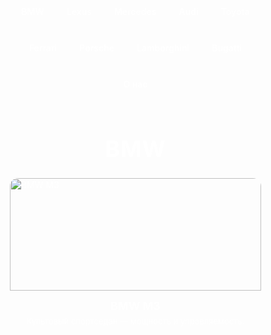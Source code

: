 <!DOCTYPE html>
<html lang="ru">
<head>
<meta charset="utf-8" />
<meta name="viewport" content="width=device-width,initial-scale=1" />
<title>Атмосферная галерея машин — 27 моделей</title>
<style>
  :root{
    --accent: #ffcc00;
    --glass: rgba(0,0,0,0.6);
    --panel: rgba(255,255,255,0.06);
  }
  *{box-sizing:border-box}
  body {
    margin: 0;
    font-family: Inter, Arial, sans-serif;
    color: #fff;
    background: url('https://images.unsplash.com/photo-1502877338535-766e1452684a?auto=format&fit=crop&w=1920&q=80') center/cover no-repeat fixed;
    -webkit-font-smoothing:antialiased;
    -moz-osx-font-smoothing:grayscale;
  }

  /* Header / меню */
  header {
    position: fixed;
    top: 0; left: 0; right: 0;
    z-index: 2000;
    padding: 14px 20px;
    display:flex;
    align-items:center;
    justify-content:center;
    background: linear-gradient(180deg, rgba(0,0,0,0.6), rgba(0,0,0,0.25));
    backdrop-filter: blur(6px);
    border-bottom: 1px solid rgba(255,255,255,0.04);
  }
  nav {
    display:flex;
    gap: 16px;
    flex-wrap:wrap;
    justify-content:center;
    max-width:1200px;
  }
  nav a {
    color:#fff;
    text-decoration:none;
    font-weight:600;
    padding:8px 10px;
    border-radius:8px;
    position:relative;
    transition: color .25s, transform .15s;
  }
  nav a:hover { color: var(--accent); transform: translateY(-2px); }
  nav a::after {
    content:'';
    display:block;
    height:3px;
    width:0;
    background:var(--accent);
    border-radius:3px;
    margin-top:6px;
    transition: width .25s;
  }
  nav a:hover::after { width:100%; }

  /* Круг подсветки курсора (видимый поверх header) */
  .cursor-light {
    position: fixed;
    pointer-events: none;
    width: 160px;
    height: 160px;
    left: 50%;
    top: 50%;
    transform: translate(-50%,-50%);
    background: radial-gradient(circle, rgba(255,230,160,0.45) 0%, rgba(255,230,160,0.06) 45%, rgba(255,230,160,0) 70%);
    border-radius: 50%;
    mix-blend-mode: screen;
    transition: width .18s ease, height .18s ease, opacity .18s ease;
    z-index:1500;
  }

  /* Основные секции */
  section {
    padding: 120px 28px 80px;
    min-height: 100vh;
    background: linear-gradient(180deg, rgba(0,0,0,0.35), rgba(0,0,0,0.6));
  }
  .wrap {
    max-width: 1200px;
    margin: 0 auto;
  }
  h1.section-title {
    text-align:center;
    margin: 0 0 24px;
    font-size: 36px;
    letter-spacing:1px;
  }

  /* Галерея карточек */
  .gallery {
    display:grid;
    grid-template-columns: repeat(auto-fit,minmax(260px,1fr));
    gap: 22px;
  }
  .car-card {
    background: var(--panel);
    border-radius: 14px;
    overflow:hidden;
    cursor:pointer;
    transition: transform .28s cubic-bezier(.2,.9,.2,1), box-shadow .28s;
    border: 1px solid rgba(255,255,255,0.06);
    display:flex;
    flex-direction:column;
    height:100%;
  }
  .car-card:hover {
    transform: translateY(-10px) scale(1.01);
    box-shadow: 0 12px 40px rgba(0,0,0,0.6), 0 0 30px rgba(255,204,0,0.08);
  }
  .car-card img.thumb {
    width:100%;
    height:180px;
    object-fit:cover;
    display:block;
  }
  .car-card .meta {
    padding:14px;
    display:flex;
    flex-direction:column;
    gap:6px;
    flex:1;
  }
  .car-card .meta h3 {
    margin:0;
    font-size:18px;
    text-align:center;
  }
  .car-card .meta p.short {
    margin:0;
    font-size:13px;
    color: rgba(255,255,255,0.85);
    text-align:center;
  }

  /* Модал */
  .modal {
    display:none;
    position:fixed;
    inset:0;
    z-index:3000;
    align-items:center;
    justify-content:center;
    background: linear-gradient(180deg, rgba(0,0,0,0.6), rgba(0,0,0,0.85));
    padding:20px;
  }
  .modal.show { display:flex; }

  .modal-card {
    width:100%;
    max-width:900px;
    background: linear-gradient(180deg, rgba(30,30,30,0.98), rgba(18,18,18,0.98));
    border-radius:14px;
    overflow:hidden;
    box-shadow: 0 20px 60px rgba(0,0,0,0.7);
    position:relative;
    color:#fff;
  }
  .modal-top {
    position:relative;
  }
  .modal-top img.car-img {
    width:100%;
    height:360px;
    object-fit:cover;
    display:block;
    filter: saturate(1.05) contrast(1.02);
  }
  .modal-body {
    padding:20px 22px 26px;
  }
  .modal-body h2 {
    margin:0 0 8px;
    display:flex;
    align-items:center;
    gap:12px;
    font-size:22px;
  }
  .modal-body h2 img.logo {
    width:46px;
    height:46px;
    object-fit:contain;
    border-radius:8px;
    background:rgba(255,255,255,0.06);
    padding:6px;
  }
  .modal-body p.info {
    margin:8px 0 0;
    line-height:1.6;
    color: #e6e6e6;
    white-space:pre-line;
  }
  .modal-close {
    position:absolute;
    right:14px;
    top:12px;
    font-size:28px;
    color:var(--accent);
    cursor:pointer;
  }

  /* О нас */
  .about {
    text-align:center;
    font-size:18px;
    line-height:1.6;
    max-width:900px;
    margin: 12px auto 0;
  }
  .socials {
    margin-top:14px;
    display:flex;
    justify-content:center;
    gap:18px;
  }
  .socials a {
    color:var(--accent);
    text-decoration:none;
    font-weight:700;
  }

  /* Responsive tweaks */
  @media (max-width:700px){
    .modal-body h2 { font-size:18px; }
    .modal-top img.car-img { height:220px; }
    header { padding:10px; }
  }

</style>
</head>
<body>

<header>
  <nav id="mainNav" class="wrap">
    <!-- Меню: 9 брендов + О нас -->
    <a href="#bmw">BMW</a>
    <a href="#lexus">Lexus</a>
    <a href="#mercedes">Mercedes</a>
    <a href="#audi">Audi</a>
    <a href="#toyota">Toyota</a>
    <a href="#ferrari">Ferrari</a>
    <a href="#porsche">Porsche</a>
    <a href="#lamborghini">Lamborghini</a>
    <a href="#bugatti">Bugatti</a>
    <a href="#about">О нас</a>
  </nav>
</header>

<!-- подсветка курсора -->
<div class="cursor-light" id="cursorLight"></div>

<!-- ===== Секция BMW ===== -->
<section id="bmw">
  <div class="wrap">
    <h1 class="section-title">BMW</h1>
    <div class="gallery">
      <div class="car-card" onclick="openModal('BMW M3','https://cdn.pixabay.com/photo/2016/03/27/19/57/bmw-1281640_1280.jpg','https://upload.wikimedia.org/wikipedia/commons/4/44/BMW.svg','Производитель: BMW\nМодель: M3\nДвигатель: 3.0 L TwinTurbo I6\nМощность: ~480 л.с.\n0-100 км/ч: ~4.1 с\nКраткий факт: Спортивный седан, сочетающий комфорт и трековые свойства.')">
        <img class="thumb" src="https://cdn.pixabay.com/photo/2016/03/27/19/57/bmw-1281640_1280.jpg" alt="BMW M3">
        <div class="meta">
          <h3>BMW M3</h3>
          <p class="short">Культовый спортседан — мощность и управляемость.</p>
        </div>
      </div>

      <div class="car-card" onclick="openModal('BMW i8','https://cdn.pixabay.com/photo/2018/03/01/10/24/bmw-3198826_1280.jpg','https://upload.wikimedia.org/wikipedia/commons/4/44/BMW.svg','Производитель: BMW\nМодель: i8\nДвигатель: Гибрид (турбированный бензин + электромотор)\nМощность: ~369 л.с.\nКраткий факт: Футуристичный гибрид с дверями-бабочками — синтетика спорта и экономичности.')">
        <img class="thumb" src="https://cdn.pixabay.com/photo/2018/03/01/10/24/bmw-3198826_1280.jpg" alt="BMW i8">
        <div class="meta">
          <h3>BMW i8</h3>
          <p class="short">Гибридное спортивное купе с необычным дизайном.</p>
        </div>
      </div>

      <div class="car-card" onclick="openModal('BMW X5 M','https://cdn.pixabay.com/photo/2017/01/06/19/15/car-1958457_1280.jpg','https://upload.wikimedia.org/wikipedia/commons/4/44/BMW.svg','Производитель: BMW\nМодель: X5 M\nТип: Высокопроизводительный внедорожник\nМощность: ~600 л.с. (в версиях Competition)\nКраткий факт: Большая семья спортивных SUV с трековыми возможностями.')">
        <img class="thumb" src="https://cdn.pixabay.com/photo/2017/01/06/19/15/car-1958457_1280.jpg" alt="BMW X5 M">
        <div class="meta">
          <h3>BMW X5 M</h3>
          <p class="short">Мощный премиум-SUV для тех, кто любит скорость и комфорт.</p>
        </div>
      </div>
    </div>
  </div>
</section>

<!-- ===== Секция Lexus ===== -->
<section id="lexus">
  <div class="wrap">
    <h1 class="section-title">Lexus</h1>
    <div class="gallery">
      <div class="car-card" onclick="openModal('Lexus LFA','https://cdn.pixabay.com/photo/2016/11/18/16/09/lexus-1835590_1280.jpg','https://upload.wikimedia.org/wikipedia/commons/0/0b/Lexus_division_emblem.svg','Производитель: Lexus\nМодель: LFA\nДвигатель: 4.8L V10\nМощность: 552 л.с.\nКраткий факт: Редкий японский суперкар с вдохновляющим звуком двигателя.')">
        <img class="thumb" src="https://cdn.pixabay.com/photo/2016/11/18/16/09/lexus-1835590_1280.jpg" alt="Lexus LFA">
        <div class="meta">
          <h3>Lexus LFA</h3>
          <p class="short">Японский суперкар — звук и редкость.</p>
        </div>
      </div>

      <div class="car-card" onclick="openModal('Lexus LC500','https://cdn.pixabay.com/photo/2021/01/23/16/45/lexus-5943392_1280.jpg','https://upload.wikimedia.org/wikipedia/commons/0/0b/Lexus_division_emblem.svg','Производитель: Lexus\nМодель: LC500\nДвигатель: 5.0L V8\nМощность: 471 л.с.\nКраткий факт: Роскошное купе с акцентом на комфорт и стиль.')">
        <img class="thumb" src="https://cdn.pixabay.com/photo/2021/01/23/16/45/lexus-5943392_1280.jpg" alt="Lexus LC500">
        <div class="meta">
          <h3>Lexus LC500</h3>
          <p class="short">Красивое премиум-купе с V8.</p>
        </div>
      </div>

      <div class="car-card" onclick="openModal('Lexus RX','https://cdn.pixabay.com/photo/2016/11/14/04/25/lexus-1822393_1280.jpg','https://upload.wikimedia.org/wikipedia/commons/0/0b/Lexus_division_emblem.svg','Производитель: Lexus\nМодель: RX\nТип: Премиум-кроссовер\nКраткий факт: Комфорт, надежность и премиальные материалы в салоне.')">
        <img class="thumb" src="https://cdn.pixabay.com/photo/2016/11/14/04/25/lexus-1822393_1280.jpg" alt="Lexus RX">
        <div class="meta">
          <h3>Lexus RX</h3>
          <p class="short">Комфортный премиум-кроссовер для семьи.</p>
        </div>
      </div>
    </div>
  </div>
</section>

<!-- ===== Секция Mercedes ===== -->
<section id="mercedes">
  <div class="wrap">
    <h1 class="section-title">Mercedes</h1>
    <div class="gallery">
      <div class="car-card" onclick="openModal('Mercedes-AMG GT','https://cdn.pixabay.com/photo/2017/03/27/14/56/mercedes-2178774_1280.jpg','https://upload.wikimedia.org/wikipedia/commons/9/90/Mercedes-Logo.svg','Производитель: Mercedes-Benz\nМодель: AMG GT\nДвигатель: 4.0 V8 Biturbo\nМощность: от 476 до 577 л.с. (в завис. от версии)\nКраткий факт: Спортивное купе от AMG с ярким характером.')">
        <img class="thumb" src="https://cdn.pixabay.com/photo/2017/03/27/14/56/mercedes-2178774_1280.jpg" alt="Mercedes AMG GT">
        <div class="meta">
          <h3>Mercedes-AMG GT</h3>
          <p class="short">Спорткупе с мотором AMG и драйвом.</p>
        </div>
      </div>

      <div class="car-card" onclick="openModal('Mercedes G-Class','https://cdn.pixabay.com/photo/2020/05/28/12/47/mercedes-5233717_1280.jpg','https://upload.wikimedia.org/wikipedia/commons/9/90/Mercedes-Logo.svg','Производитель: Mercedes-Benz\nМодель: G-Class\nТип: Роскошный внедорожник\nКраткий факт: Икона внедорожного класса с презентабельным внешним видом и мощью.')">
        <img class="thumb" src="https://cdn.pixabay.com/photo/2020/05/28/12/47/mercedes-5233717_1280.jpg" alt="Mercedes G-Class">
        <div class="meta">
          <h3>Mercedes G-Class</h3>
          <p class="short">Роскошный и брутальный внедорожник.</p>
        </div>
      </div>

      <div class="car-card" onclick="openModal('Mercedes C63','https://cdn.pixabay.com/photo/2016/11/29/05/58/car-1866500_1280.jpg','https://upload.wikimedia.org/wikipedia/commons/9/90/Mercedes-Logo.svg','Производитель: Mercedes-Benz\nМодель: C63 AMG\nДвигатель: 4.0 V8 Biturbo\nМощность: ~503 л.с.\nКраткий факт: Маленький, но свирепый спортивный седан от AMG.')">
        <img class="thumb" src="https://cdn.pixabay.com/photo/2016/11/29/05/58/car-1866500_1280.jpg" alt="Mercedes C63">
        <div class="meta">
          <h3>Mercedes C63</h3>
          <p class="short">Компактный мощный AMG — эмоции на каждый день.</p>
        </div>
      </div>
    </div>
  </div>
</section>

<!-- ===== Секция Audi ===== -->
<section id="audi">
  <div class="wrap">
    <h1 class="section-title">Audi</h1>
    <div class="gallery">
      <div class="car-card" onclick="openModal('Audi R8','https://cdn.pixabay.com/photo/2016/02/13/12/26/car-1191507_1280.jpg','https://upload.wikimedia.org/wikipedia/commons/6/6b/Audi_logo_2016.svg','Производитель: Audi\nМодель: R8\nДвигатель: V10\nМощность: ~562–602 л.с.\nКраткий факт: Спортивный суперкар с мощью и продуманной электроникой.')">
        <img class="thumb" src="https://cdn.pixabay.com/photo/2016/02/13/12/26/car-1191507_1280.jpg" alt="Audi R8">
        <div class="meta">
          <h3>Audi R8</h3>
          <p class="short">Суперкар с двигателем V10 и quattro-полным приводом.</p>
        </div>
      </div>

      <div class="car-card" onclick="openModal('Audi RS6','https://cdn.pixabay.com/photo/2017/09/02/13/02/audi-2702098_1280.jpg','https://upload.wikimedia.org/wikipedia/commons/6/6b/Audi_logo_2016.svg','Производитель: Audi\nМодель: RS6 Avant\nДвигатель: 4.0 V8 Biturbo\nМощность: ~600+ л.с.\nКраткий факт: Универсал-убийца — сочетание практичности и дикой скорости.')">
        <img class="thumb" src="https://cdn.pixabay.com/photo/2017/09/02/13/02/audi-2702098_1280.jpg" alt="Audi RS6">
        <div class="meta">
          <h3>Audi RS6</h3>
          <p class="short">Быстрый практичный универсал от Audi Sport.</p>
        </div>
      </div>

      <div class="car-card" onclick="openModal('Audi TT','https://cdn.pixabay.com/photo/2017/01/27/14/05/car-2017501_1280.jpg','https://upload.wikimedia.org/wikipedia/commons/6/6b/Audi_logo_2016.svg','Производитель: Audi\nМодель: TT\nТип: Компактное купе\nКраткий факт: Стильный компакт с хорошей управляемостью.')">
        <img class="thumb" src="https://cdn.pixabay.com/photo/2017/01/27/14/05/car-2017501_1280.jpg" alt="Audi TT">
        <div class="meta">
          <h3>Audi TT</h3>
          <p class="short">Лаконичное купе с фирменным стилем Audi.</p>
        </div>
      </div>
    </div>
  </div>
</section>

<!-- ===== Секция Toyota ===== -->
<section id="toyota">
  <div class="wrap">
    <h1 class="section-title">Toyota</h1>
    <div class="gallery">
      <div class="car-card" onclick="openModal('Toyota Supra','https://cdn.pixabay.com/photo/2016/03/27/21/16/car-1284514_1280.jpg','https://upload.wikimedia.org/wikipedia/commons/9/9d/Toyota_logo.png','Производитель: Toyota\nМодель: Supra\nДвигатель: 3.0 Turbo\nМощность: ~335–382 л.с.\nКраткий факт: Легенда спортивных купе, ожившая в современных версиях.')">
        <img class="thumb" src="https://cdn.pixabay.com/photo/2016/03/27/21/16/car-1284514_1280.jpg" alt="Toyota Supra">
        <div class="meta">
          <h3>Toyota Supra</h3>
          <p class="short">Спортивное купе в духе классических JDM-легенд.</p>
        </div>
      </div>

      <div class="car-card" onclick="openModal('Toyota GR Yaris','https://cdn.pixabay.com/photo/2021/04/11/09/12/toyota-6176224_1280.jpg','https://upload.wikimedia.org/wikipedia/commons/9/9d/Toyota_logo.png','Производитель: Toyota\nМодель: GR Yaris\nДвигатель: 1.6 Turbo\nМощность: ~257 л.с.\nКраткий факт: Раллийный малютка с невероятной управляемостью.')">
        <img class="thumb" src="https://cdn.pixabay.com/photo/2021/04/11/09/12/toyota-6176224_1280.jpg" alt="Toyota GR Yaris">
        <div class="meta">
          <h3>Toyota GR Yaris</h3>
          <p class="short">Ралли-генетика в компактном кузове.</p>
        </div>
      </div>

      <div class="car-card" onclick="openModal('Toyota Land Cruiser','https://cdn.pixabay.com/photo/2016/11/19/14/00/toyota-1835407_1280.jpg','https://upload.wikimedia.org/wikipedia/commons/9/9d/Toyota_logo.png','Производитель: Toyota\nМодель: Land Cruiser\nТип: Внедорожник\nКраткий факт: Легендарная проходимость и надежность в долгих путешествиях.')">
        <img class="thumb" src="https://cdn.pixabay.com/photo/2016/11/19/14/00/toyota-1835407_1280.jpg" alt="Toyota Land Cruiser">
        <div class="meta">
          <h3>Toyota Land Cruiser</h3>
          <p class="short">Надёжный внедорожник для бездорожья и экспедиций.</p>
        </div>
      </div>
    </div>
  </div>
</section>

<!-- ===== Секция Ferrari ===== -->
<section id="ferrari">
  <div class="wrap">
    <h1 class="section-title">Ferrari</h1>
    <div class="gallery">
      <div class="car-card" onclick="openModal('Ferrari F8 Tributo','https://images.unsplash.com/photo-1549921296-3f1b1f6bcd99?crop=entropy&cs=tinysrgb&fit=max&w=1280&q=80','https://upload.wikimedia.org/wikipedia/en/1/10/Ferrari-Logo.png','Производитель: Ferrari\nМодель: F8 Tributo\nДвигатель: 3.9L V8 TwinTurbo\nМощность: 710 л.с.\nКраткий факт: Динамичный суперкар с итальянским характером.')">
        <img class="thumb" src="https://images.unsplash.com/photo-1549921296-3f1b1f6bcd99?crop=entropy&cs=tinysrgb&fit=max&w=1280&q=80" alt="Ferrari F8">
        <div class="meta">
          <h3>Ferrari F8</h3>
          <p class="short">Итальянский суперкар с V8 и характерным звуком.</p>
        </div>
      </div>

      <div class="car-card" onclick="openModal('Ferrari 488 GTB','https://images.unsplash.com/photo-1549921296-3f1b1f6bcd99?crop=entropy&cs=tinysrgb&fit=max&w=1280&q=80','https://upload.wikimedia.org/wikipedia/en/1/10/Ferrari-Logo.png','Производитель: Ferrari\nМодель: 488 GTB\nДвигатель: 3.9L V8 TwinTurbo\nМощность: ~660 л.с.\nКраткий факт: Один из ключевых этапов в развитии современных Ferrari с турбонаддувом.')">
        <img class="thumb" src="https://images.unsplash.com/photo-1549921296-3f1b1f6bcd99?crop=entropy&cs=tinysrgb&fit=max&w=1280&q=80" alt="Ferrari 488">
        <div class="meta">
          <h3>Ferrari 488</h3>
          <p class="short">Сбалансированный динамический суперкар Ferrari.</p>
        </div>
      </div>

      <div class="car-card" onclick="openModal('Ferrari LaFerrari','https://cdn.pixabay.com/photo/2015/03/27/13/16/car-694098_1280.jpg','https://upload.wikimedia.org/wikipedia/en/1/10/Ferrari-Logo.png','Производитель: Ferrari\nМодель: LaFerrari\nДвигатель: Гибрид V12 + электромотор\nМощность: ~950+ л.с.\nКраткий факт: Ограниченная серия, вершина инженерной мысли Ferrari на момент выпуска.')">
        <img class="thumb" src="https://cdn.pixabay.com/photo/2015/03/27/13/16/car-694098_1280.jpg" alt="Ferrari LaFerrari">
        <div class="meta">
          <h3>Ferrari LaFerrari</h3>
          <p class="short">Гибридный гиперкар — эксклюзив и топ-производительность.</p>
        </div>
      </div>
    </div>
  </div>
</section>

<!-- ===== Секция Porsche ===== -->
<section id="porsche">
  <div class="wrap">
    <h1 class="section-title">Porsche</h1>
    <div class="gallery">
      <div class="car-card" onclick="openModal('Porsche 911','https://images.unsplash.com/photo-1502877338535-766e1452684a?crop=entropy&cs=tinysrgb&fit=max&w=1280&q=80','https://upload.wikimedia.org/wikipedia/commons/0/0a/Porsche.svg','Производитель: Porsche\nМодель: 911\nДвигатель: Оппозитный 6-цилиндровый (разные версии)\nКраткий факт: Классика спортивных автомобилей — узнаваемый силуэт и точная управляемость.')">
        <img class="thumb" src="https://images.unsplash.com/photo-1502877338535-766e1452684a?crop=entropy&cs=tinysrgb&fit=max&w=1280&q=80" alt="Porsche 911">
        <div class="meta">
          <h3>Porsche 911</h3>
          <p class="short">Классическое спортивное купе с богатой историей.</p>
        </div>
      </div>

      <div class="car-card" onclick="openModal('Porsche Taycan','https://images.unsplash.com/photo-1549921296-3f1b1f6bcd99?crop=entropy&cs=tinysrgb&fit=max&w=1280&q=80','https://upload.wikimedia.org/wikipedia/commons/0/0a/Porsche.svg','Производитель: Porsche\nМодель: Taycan\nТип: Электрокар\nКраткий факт: Первые электромобили Porsche — сочетание производительности и шинной культуры бренда.')">
        <img class="thumb" src="https://images.unsplash.com/photo-1549921296-3f1b1f6bcd99?crop=entropy&cs=tinysrgb&fit=max&w=1280&q=80" alt="Porsche Taycan">
        <div class="meta">
          <h3>Porsche Taycan</h3>
          <p class="short">Электрический спорткар от Porsche — быстрая и плавная езда.</p>
        </div>
      </div>

      <div class="car-card" onclick="openModal('Porsche Panamera','https://cdn.pixabay.com/photo/2016/01/19/17/48/porsche-1149900_1280.jpg','https://upload.wikimedia.org/wikipedia/commons/0/0a/Porsche.svg','Производитель: Porsche\nМодель: Panamera\nТип: Люкс-спортседан\nКраткий факт: Комфорт + спортивная динамика в кузове седан/универсал.')">
        <img class="thumb" src="https://cdn.pixabay.com/photo/2016/01/19/17/48/porsche-1149900_1280.jpg" alt="Porsche Panamera">
        <div class="meta">
          <h3>Porsche Panamera</h3>
          <p class="short">Спортивный роскошный седан с драйверским уклоном.</p>
        </div>
      </div>
    </div>
  </div>
</section>

<!-- ===== Секция Lamborghini ===== -->
<section id="lamborghini">
  <div class="wrap">
    <h1 class="section-title">Lamborghini</h1>
    <div class="gallery">
      <div class="car-card" onclick="openModal('Lamborghini Huracan','https://images.unsplash.com/photo-1470418048257-7e7c6e74f2f3?crop=entropy&cs=tinysrgb&fit=max&w=1280&q=80','https://upload.wikimedia.org/wikipedia/commons/3/31/Lamborghini_Logo.svg','Производитель: Lamborghini\nМодель: Huracan\nДвигатель: V10\nМощность: ~602 л.с.\nКраткий факт: Яркий итальянский суперкар с агрессивным дизайном.')">
        <img class="thumb" src="https://images.unsplash.com/photo-1470418048257-7e7c6e74f2f3?crop=entropy&cs=tinysrgb&fit=max&w=1280&q=80" alt="Lamborghini Huracan">
        <div class="meta">
          <h3>Lamborghini Huracan</h3>
          <p class="short">Агрессивный дизайн и мощный V10.</p>
        </div>
      </div>

      <div class="car-card" onclick="openModal('Lamborghini Aventador','https://images.unsplash.com/photo-1542367597-1a5f9d3a1d46?crop=entropy&cs=tinysrgb&fit=max&w=1280&q=80','https://upload.wikimedia.org/wikipedia/commons/3/31/Lamborghini_Logo.svg','Производитель: Lamborghini\nМодель: Aventador\nДвигатель: V12\nМощность: ~730+ л.с.\nКраткий факт: Флагманский V12 суперкар с экстремальным дизайном.')">
        <img class="thumb" src="https://images.unsplash.com/photo-1542367597-1a5f9d3a1d46?crop=entropy&cs=tinysrgb&fit=max&w=1280&q=80" alt="Lamborghini Aventador">
        <div class="meta">
          <h3>Lamborghini Aventador</h3>
          <p class="short">V12-громила — эффект и скорость.</p>
        </div>
      </div>

      <div class="car-card" onclick="openModal('Lamborghini Urus','https://cdn.pixabay.com/photo/2019/11/25/05/50/automobile-4657549_1280.jpg','https://upload.wikimedia.org/wikipedia/commons/3/31/Lamborghini_Logo.svg','Производитель: Lamborghini\nМодель: Urus\nТип: Высокопроизводительный SUV\nКраткий факт: Самый быстрый SUV марки — спорт и практичность в одном.')">
        <img class="thumb" src="https://cdn.pixabay.com/photo/2019/11/25/05/50/automobile-4657549_1280.jpg" alt="Lamborghini Urus">
        <div class="meta">
          <h3>Lamborghini Urus</h3>
          <p class="short">Спортивный ультра-SUV от Lamborghini.</p>
        </div>
      </div>
    </div>
  </div>
</section>

<!-- ===== Секция Bugatti ===== -->
<section id="bugatti">
  <div class="wrap">
    <h1 class="section-title">Bugatti</h1>
    <div class="gallery">
      <div class="car-card" onclick="openModal('Bugatti Chiron','https://cdn.pixabay.com/photo/2017/01/31/20/42/auto-2029173_1280.jpg','https://upload.wikimedia.org/wikipedia/commons/6/69/Bugatti_logo.png','Производитель: Bugatti\nМодель: Chiron\nДвигатель: W16\nМощность: до 1500 л.с.\nКраткий факт: Одни из самых мощных и быстрых серийных автомобилей в мире.')">
        <img class="thumb" src="https://cdn.pixabay.com/photo/2017/01/31/20/42/auto-2029173_1280.jpg" alt="Bugatti Chiron">
        <div class="meta">
          <h3>Bugatti Chiron</h3>
          <p class="short">Топовое ускорение и невероятная скорость.</p>
        </div>
      </div>

      <div class="car-card" onclick="openModal('Bugatti Veyron','https://cdn.pixabay.com/photo/2014/12/15/13/40/bugatti-569223_1280.jpg','https://upload.wikimedia.org/wikipedia/commons/6/69/Bugatti_logo.png','Производитель: Bugatti\nМодель: Veyron\nДвигатель: W16\nКраткий факт: Революционный гиперкар своего времени — многократно ломал рекорды скорости.')">
        <img class="thumb" src="https://cdn.pixabay.com/photo/2014/12/15/13/40/bugatti-569223_1280.jpg" alt="Bugatti Veyron">
        <div class="meta">
          <h3>Bugatti Veyron</h3>
          <p class="short">Легенда гиперкаров — прорыв в скорости и инженерии.</p>
        </div>
      </div>

      <div class="car-card" onclick="openModal('Bugatti Centodieci','https://cdn.pixabay.com/photo/2021/08/10/12/09/car-6539008_1280.jpg','https://upload.wikimedia.org/wikipedia/commons/6/69/Bugatti_logo.png','Производитель: Bugatti\nМодель: Centodieci\nКраткий факт: Очень ограниченная серия — эксклюзив и коллекционная ценность.')">
        <img class="thumb" src="https://cdn.pixabay.com/photo/2021/08/10/12/09/car-6539008_1280.jpg" alt="Bugatti Centodieci">
        <div class="meta">
          <h3>Bugatti Centodieci</h3>
          <p class="short">Эксклюзивный гиперкар ограниченной серии.</p>
        </div>
      </div>
    </div>
  </div>
</section>

<!-- ===== Секция About ===== -->
<section id="about">
  <div class="wrap">
    <h1 class="section-title">О нас</h1>
    <div class="about">
      <p>Привет! 👋 Я — [ТВОЁ ИМЯ]. Этот сайт — моя мини-галерея и проект по веб-дизайну, где я собрал любимые марки и модели автомобилей. Здесь можно просмотреть 27 автомобилей — по 3 модели от каждой из 9 брендов.</p>
      <p>Если хочешь, я могу добавить больше моделей, ссылки на видеообзоры, характеристики в виде таблиц или страницу контактов.</p>

      <div class="socials">
        <a href="#" target="_blank">Instagram</a>
        <a href="#" target="_blank">Telegram</a>
        <a href="#" target="_blank">YouTube</a>
      </div>
    </div>
  </div>
</section>

<!-- ===== Модалка (универсальная) ===== -->
<div id="modal" class="modal" onclick="if(event.target===this) closeModal()">
  <div class="modal-card" role="dialog" aria-modal="true">
    <div class="modal-top">
      <span class="modal-close" onclick="closeModal()">×</span>
      <img id="modalImg" class="car-img" src="" alt="car image">
    </div>
    <div class="modal-body">
      <h2 id="modalTitle"><img class="logo" id="modalLogo" src="" alt="logo"> Название</h2>
      <p id="modalInfo" class="info"></p>
    </div>
  </div>
</div>

<script>
  // подсветка курсора
  const cursor = document.getElementById('cursorLight');
  document.addEventListener('mousemove', e => {
    cursor.style.left = e.clientX + 'px';
    cursor.style.top  = e.clientY + 'px';
  });
  // увеличить свет при наведении на меню элементы
  const menuLinks = document.querySelectorAll('header nav a');
  menuLinks.forEach(a=>{
    a.addEventListener('mouseenter', ()=> { cursor.style.width='220px'; cursor.style.height='220px'; });
    a.addEventListener('mouseleave', ()=> { cursor.style.width='160px'; cursor.style.height='160px'; });
  });

  // Модал
  function openModal(title, img, logo, info){
    document.getElementById('modal').classList.add('show');
    document.getElementById('modalImg').src = img;
    document.getElementById('modalLogo').src = logo;
    document.getElementById('modalTitle').innerHTML = `<img class="logo" id="modalLogoInner" src="${logo}" alt="logo"> ${title}`;
    document.getElementById('modalInfo').innerText = info;
    // блокируем прокрутку страницы при открытой модалке
    document.body.style.overflow = 'hidden';
  }
  function closeModal(){
    document.getElementById('modal').classList.remove('show');
    document.body.style.overflow = '';
  }

  // Плавный скролл по ссылкам меню
  document.querySelectorAll('header nav a[href^="#"]').forEach(link=>{
    link.addEventListener('click', evt=>{
      evt.preventDefault();
      const target = document.querySelector(link.getAttribute('href'));
      if(target){
        const y = target.getBoundingClientRect().top + window.scrollY - 90; // учёт фикс. шапки
        window.scrollTo({top:y, behavior:'smooth'});
      }
    });
  });

  // Закрывать модал по Esc
  document.addEventListener('keydown', (e)=>{
    if(e.key==='Escape') closeModal();
  });
</script>

</body>
</html>

